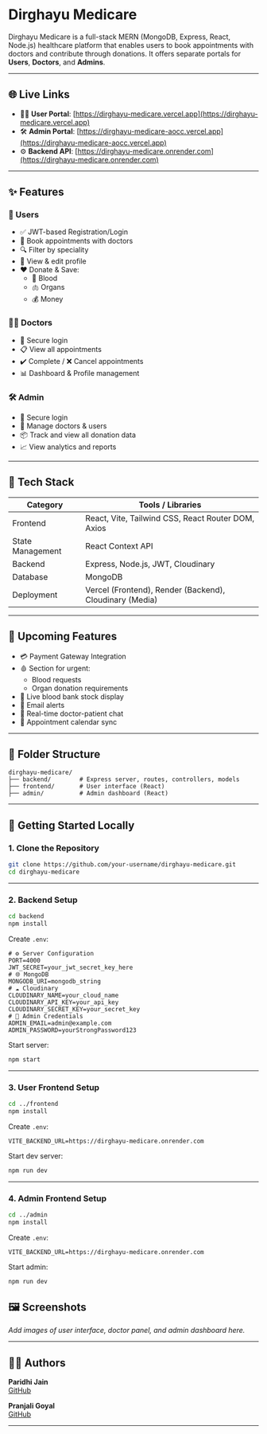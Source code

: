 
# Dirghayu Medicare

Dirghayu Medicare is a full-stack MERN (MongoDB, Express, React, Node.js) healthcare platform that enables users to book appointments with doctors and contribute through donations. It offers separate portals for **Users**, **Doctors**, and **Admins**.

---

## 🌐 Live Links

- 🧑‍⚕️ **User Portal**: [https://dirghayu-medicare.vercel.app](https://dirghayu-medicare.vercel.app)
- 🛠 **Admin Portal**: [https://dirghayu-medicare-aocc.vercel.app](https://dirghayu-medicare-aocc.vercel.app)
- ⚙️ **Backend API**: [https://dirghayu-medicare.onrender.com](https://dirghayu-medicare.onrender.com)

---

## ✨ Features

### 👥 Users
- ✅ JWT-based Registration/Login
- 📅 Book appointments with doctors
- 🔍 Filter by speciality
- 🧾 View & edit profile
- ❤️ Donate & Save:
  - 💉 Blood
  - 🫁 Organs
  - 💰 Money

### 👨‍⚕️ Doctors
- 🔐 Secure login
- 📋 View all appointments
- ✔️ Complete / ❌ Cancel appointments
- 📊 Dashboard & Profile management

### 🛠 Admin
- 🔐 Secure login
- 👤 Manage doctors & users
- 📦 Track and view all donation data
- 📈 View analytics and reports

---

## 🧠 Tech Stack

| Category   | Tools / Libraries                                      |
|------------|--------------------------------------------------------|
| Frontend   | React, Vite, Tailwind CSS, React Router DOM, Axios     |
| State Management | React Context API                                      |
| Backend    | Express, Node.js, JWT, Cloudinary                      |
| Database   | MongoDB                                     |
| Deployment | Vercel (Frontend), Render (Backend), Cloudinary (Media)|

---

## 🔮 Upcoming Features

- 💳 Payment Gateway Integration
- 🩸 Section for urgent:
  - Blood requests
  - Organ donation requirements
- 🧬 Live blood bank stock display
- 🔔 Email alerts
- 💬 Real-time doctor-patient chat
- 📅 Appointment calendar sync

---

## 📁 Folder Structure

```
dirghayu-medicare/
├── backend/        # Express server, routes, controllers, models
├── frontend/       # User interface (React)
├── admin/          # Admin dashboard (React)
```

---

## 🚀 Getting Started Locally

### 1. Clone the Repository

```bash
git clone https://github.com/your-username/dirghayu-medicare.git
cd dirghayu-medicare
```

---

### 2. Backend Setup

```bash
cd backend
npm install
```

Create `.env`:

```env
# ⚙️ Server Configuration
PORT=4000
JWT_SECRET=your_jwt_secret_key_here
# 🌐 MongoDB
MONGODB_URI=mongodb_string
# ☁️ Cloudinary
CLOUDINARY_NAME=your_cloud_name
CLOUDINARY_API_KEY=your_api_key
CLOUDINARY_SECRET_KEY=your_secret_key
# 🔐 Admin Credentials
ADMIN_EMAIL=admin@example.com
ADMIN_PASSWORD=yourStrongPassword123

```

Start server:

```bash
npm start
```

---

### 3. User Frontend Setup

```bash
cd ../frontend
npm install
```

Create `.env`:

```env
VITE_BACKEND_URL=https://dirghayu-medicare.onrender.com
```

Start dev server:

```bash
npm run dev
```

---

### 4. Admin Frontend Setup

```bash
cd ../admin
npm install
```

Create `.env`:

```env
VITE_BACKEND_URL=https://dirghayu-medicare.onrender.com
```

Start admin:

```bash
npm run dev
```



## 🖼 Screenshots

_Add images of user interface, doctor panel, and admin dashboard here._

---

## 👩‍💻 Authors

**Paridhi Jain**  
[GitHub](https://github.com/paridhijain07) 

**Pranjali Goyal**  
[GitHub](https://github.com/pranjaligoyal31) 

---
